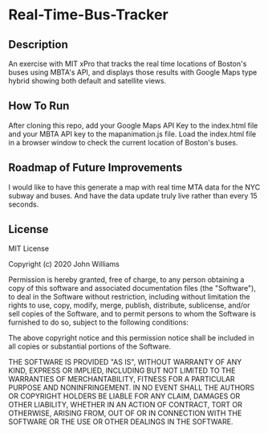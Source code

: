 # Real-Time-Bus-Tracker

## Description 

An exercise with MIT xPro that tracks the real time locations of Boston's buses using MBTA's API, and displays those results with Google Maps type hybrid showing both default and satellite views. 

## How To Run

After cloning this repo, add your Google Maps API Key to the index.html file and your MBTA API key to the mapanimation.js file. 
Load the index.html file in a browser window to check the current location of Boston's buses. 

## Roadmap of Future Improvements  

I would like to have this generate a map with real time MTA data for the NYC subway and buses. And have the data update truly live rather than every 15 seconds. 

## License

MIT License

Copyright (c) 2020 John Williams

Permission is hereby granted, free of charge, to any person obtaining a copy
of this software and associated documentation files (the "Software"), to deal
in the Software without restriction, including without limitation the rights
to use, copy, modify, merge, publish, distribute, sublicense, and/or sell
copies of the Software, and to permit persons to whom the Software is
furnished to do so, subject to the following conditions:

The above copyright notice and this permission notice shall be included in all
copies or substantial portions of the Software.

THE SOFTWARE IS PROVIDED "AS IS", WITHOUT WARRANTY OF ANY KIND, EXPRESS OR
IMPLIED, INCLUDING BUT NOT LIMITED TO THE WARRANTIES OF MERCHANTABILITY,
FITNESS FOR A PARTICULAR PURPOSE AND NONINFRINGEMENT. IN NO EVENT SHALL THE
AUTHORS OR COPYRIGHT HOLDERS BE LIABLE FOR ANY CLAIM, DAMAGES OR OTHER
LIABILITY, WHETHER IN AN ACTION OF CONTRACT, TORT OR OTHERWISE, ARISING FROM,
OUT OF OR IN CONNECTION WITH THE SOFTWARE OR THE USE OR OTHER DEALINGS IN THE
SOFTWARE.
